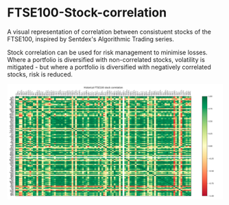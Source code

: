 # FTSE100-Stock-correlation

A visual representation of correlation between consistuent stocks of the FTSE100, inspired by Sentdex's Algorithmic Trading series. 

Stock correlation can be used for risk management to minimise losses. Where a portfolio is diversified with non-correlated stocks, volatility is mitigated - but where a portfolio is diversified with negatively correlated stocks, risk is reduced.

![Correlation](https://github.com/CassidyPeter/FTSE100-Stock-correlation/blob/master/FTSE100_correlation.png?raw=true)
